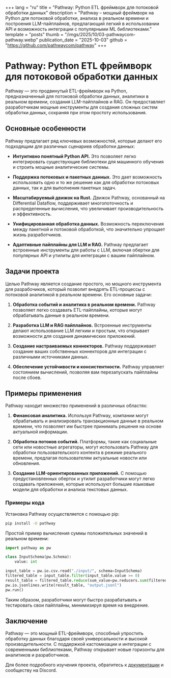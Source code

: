 +++
lang = "ru"
title = "Pathway: Python ETL фреймворк для потоковой обработки данных"
description = "Pathway – мощный фреймворк на Python для потоковой обработки, анализа в реальном времени и построения LLM-пайплайнов, предлагающий легкий в использовании API и возможность интеграции с популярными ML библиотеками."
template = "posts"
thumb = "/imgs/2025/10/03-pathwaycom-pathway.webp"
publication_date = "2025-10-03"
github = "https://github.com/pathwaycom/pathway"
+++

# Pathway: Python ETL фреймворк для потоковой обработки данных

Pathway — это продвинутый ETL-фреймворк на Python, предназначенный для потоковой обработки данных, аналитики в реальном времени, создания LLM-пайплайнов и RAG. Он предоставляет разработчикам мощные инструменты для создания сложных систем обработки данных, сохраняя при этом простоту использования.

## Основные особенности

Pathway предлагает ряд ключевых возможностей, которые делают его подходящим для различных сценариев обработки данных:

- **Интуитивно понятный Python API.** Это позволяет легко интегрировать существующие библиотеки для машинного обучения и строить мощные аналитические системы.

- **Поддержка потоковых и пакетных данных.** Это дает возможность использовать одно и то же решение как для обработки потоковых данных, так и для выполнения пакетных задач.

- **Масштабируемый движок на Rust.** Движок Pathway, основанный на Differential Dataflow, поддерживает многопоточность и распределенные вычисления, что увеличивает производительность и эффективность.

- **Унифицированная обработка данных.** Возможность переключения между пакетной и потоковой обработкой, что значительно упрощает жизнь разработчиков.

- **Адаптивные пайплайны для LLM и RAG.** Pathway предлагает встроенные инструменты для работы с LLM, включая обертки для популярных API и утилиты для интеграции с вашим пайплайном.

## Задачи проекта

Целью Pathway является создание простого, но мощного инструмента для разрабочиков, который позволит внедрять ETL-процессы с потоковой аналитикой в реальном времени. Его основные задачи:

1. **Обработка событий и аналитика в реальном времени.** Pathway позволяет легко создавать ETL-пайплайны, которые могут обрабатывать данные в реальном времени.

2. **Разработка LLM и RAG пайплайнов.** Встроенные инструменты делают использование LLM легким и простым, что открывает возможности для создания динамических приложений.

3. **Создание настраиваемых коннекторов.** Pathway поддерживает создание ваших собственных коннекторов для интеграции с различными источниками данных.

4. **Обеспечение устойчивости и консистентности.** Pathway управляет состоянием вычислений, позволяя вам перезапускать пайплайны после сбоев.

## Примеры применения

Pathway находит множество применений в различных областях:

1. **Финансовая аналитика.** Используя Pathway, компании могут обрабатывать и анализировать транзакционные данные в реальном времени, что позволяет им быстрее принимать решения на основе актуальной информации.

2. **Обработка потоков событий.** Платформы, такие как социальные сети или новостные агрегаторы, могут использовать Pathway для обработки пользовательского контента в режиме реального времени, предлагая пользователям актуальные новости или обновления.

3. **Создание LLM-ориентированных приложений.** С помощью предустановленных оберток и утилит разработчики могут легко создавать приложения, которые используют большие языковые модели для обработки и анализа текстовых данных.

### Примеры кода

Установка Pathway осуществляется с помощью pip:

```bash
pip install -U pathway
```

Простой пример вычисления суммы положительных значений в реальном времени:

```python
import pathway as pw

class InputSchema(pw.Schema):
    value: int

input_table = pw.io.csv.read("./input/", schema=InputSchema)
filtered_table = input_table.filter(input_table.value >= 0)
result_table = filtered_table.reduce(sum_value=pw.reducers.sum(filtered_table.value))
pw.io.jsonlines.write(result_table, "output.jsonl")
pw.run()
```

Таким образом, разработчики могут быстро разрабатывать и тестировать свои пайплайны, минимизируя время на внедрение.

## Заключение

Pathway — это мощный ETL-фреймворк, способный упростить обработку данных благодаря своей универсальности и высокой производительности. С поддержкой кастомизации и интеграции с современными библиотеками, Pathway открывает новые горизонты для аналитиков и разработчиков.

Для более подробного изучения проекта, обратитесь к [документации](https://github.com/pathwaycom/pathway) и сообществу на Discord.
